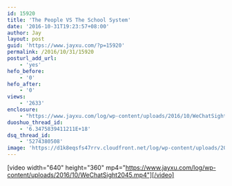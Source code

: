 ```yaml
---
id: 15920
title: 'The People VS The School System'
date: '2016-10-31T19:23:57+08:00'
author: Jay
layout: post
guid: 'https://www.jayxu.com/?p=15920'
permalink: /2016/10/31/15920
posturl_add_url:
    - 'yes'
hefo_before:
    - '0'
hefo_after:
    - '0'
views:
    - '2633'
enclosure:
    - "https://www.jayxu.com/log/wp-content/uploads/2016/10/WeChatSight2045.mp4\r\n17929497\r\nvideo/mp4\r\n"
duoshuo_thread_id:
    - '6.3475839411211E+18'
dsq_thread_id:
    - '5274380508'
image: 'https://d1k8eqsfs47rrv.cloudfront.net/log/wp-content/uploads/2016/10/Z.jpg'
---
```


[video width="640" height="360" mp4="https://www.jayxu.com/log/wp-content/uploads/2016/10/WeChatSight2045.mp4"][/video]
